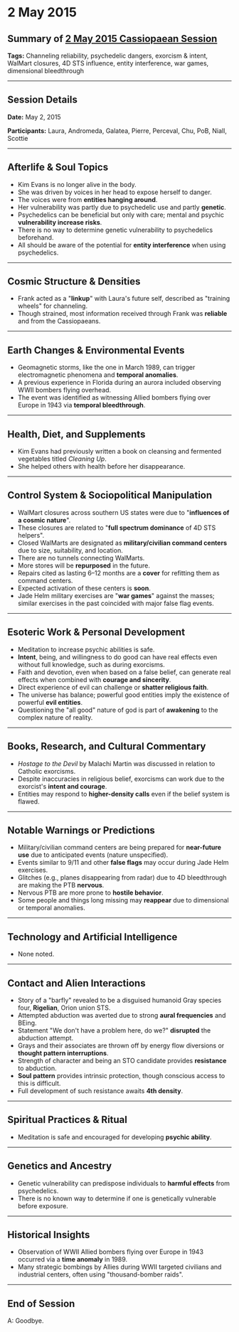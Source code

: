 # 2 May 2015

## Summary of [2 May 2015 Cassiopaean Session](https://cassiopaea.org/forum/threads/session-2-may-2015.38163/#post-573317)

**Tags:** Channeling reliability, psychedelic dangers, exorcism & intent, WalMart closures, 4D STS influence, entity interference, war games, dimensional bleedthrough

---

## Session Details

**Date:** May 2, 2015

**Participants:** Laura, Andromeda, Galatea, Pierre, Perceval, Chu, PoB, Niall, Scottie

---

## Afterlife & Soul Topics

- Kim Evans is no longer alive in the body.
- She was driven by voices in her head to expose herself to danger.
- The voices were from **entities hanging around**.
- Her vulnerability was partly due to psychedelic use and partly **genetic**.
- Psychedelics can be beneficial but only with care; mental and psychic **vulnerability increase risks**.
- There is no way to determine genetic vulnerability to psychedelics beforehand.
- All should be aware of the potential for **entity interference** when using psychedelics.

---

## Cosmic Structure & Densities

- Frank acted as a "**linkup**" with Laura's future self, described as "training wheels" for channeling.
- Though strained, most information received through Frank was **reliable** and from the Cassiopaeans.

---

## Earth Changes & Environmental Events

- Geomagnetic storms, like the one in March 1989, can trigger electromagnetic phenomena and **temporal anomalies**.
- A previous experience in Florida during an aurora included observing WWII bombers flying overhead.
- The event was identified as witnessing Allied bombers flying over Europe in 1943 via **temporal bleedthrough**.

---

## Health, Diet, and Supplements

- Kim Evans had previously written a book on cleansing and fermented vegetables titled *Cleaning Up*.
- She helped others with health before her disappearance.

---

## Control System & Sociopolitical Manipulation

- WalMart closures across southern US states were due to "**influences of a cosmic nature**".
- These closures are related to "**full spectrum dominance** of 4D STS helpers".
- Closed WalMarts are designated as **military/civilian command centers** due to size, suitability, and location.
- There are no tunnels connecting WalMarts.
- More stores will be **repurposed** in the future.
- Repairs cited as lasting 6–12 months are a **cover** for refitting them as command centers.
- Expected activation of these centers is **soon**.
- Jade Helm military exercises are "**war games**" against the masses; similar exercises in the past coincided with major false flag events.

---

## Esoteric Work & Personal Development

- Meditation to increase psychic abilities is safe.
- **Intent**, being, and willingness to do good can have real effects even without full knowledge, such as during exorcisms.
- Faith and devotion, even when based on a false belief, can generate real effects when combined with **courage and sincerity**.
- Direct experience of evil can challenge or **shatter religious faith**.
- The universe has balance; powerful good entities imply the existence of powerful **evil entities**.
- Questioning the "all good" nature of god is part of **awakening** to the complex nature of reality.

---

## Books, Research, and Cultural Commentary

- *Hostage to the Devil* by Malachi Martin was discussed in relation to Catholic exorcisms.
- Despite inaccuracies in religious belief, exorcisms can work due to the exorcist's **intent and courage**.
- Entities may respond to **higher-density calls** even if the belief system is flawed.

---

## Notable Warnings or Predictions

- Military/civilian command centers are being prepared for **near-future use** due to anticipated events (nature unspecified).
- Events similar to 9/11 and other **false flags** may occur during Jade Helm exercises.
- Glitches (e.g., planes disappearing from radar) due to 4D bleedthrough are making the PTB **nervous**.
- Nervous PTB are more prone to **hostile behavior**.
- Some people and things long missing may **reappear** due to dimensional or temporal anomalies.

---

## Technology and Artificial Intelligence

- None noted.

---

## Contact and Alien Interactions

- Story of a "barfly" revealed to be a disguised humanoid Gray species four, **Rigelian**, Orion union STS.
- Attempted abduction was averted due to strong **aural frequencies** and BEing.
- Statement "We don't have a problem here, do we?" **disrupted** the abduction attempt.
- Grays and their associates are thrown off by energy flow diversions or **thought pattern interruptions**.
- Strength of character and being an STO candidate provides **resistance** to abduction.
- **Soul pattern** provides intrinsic protection, though conscious access to this is difficult.
- Full development of such resistance awaits **4th density**.

---

## Spiritual Practices & Ritual

- Meditation is safe and encouraged for developing **psychic ability**.

---

## Genetics and Ancestry

- Genetic vulnerability can predispose individuals to **harmful effects** from psychedelics.
- There is no known way to determine if one is genetically vulnerable before exposure.

---

## Historical Insights

- Observation of WWII Allied bombers flying over Europe in 1943 occurred via a **time anomaly** in 1989.
- Many strategic bombings by Allies during WWII targeted civilians and industrial centers, often using "thousand-bomber raids".

---

## End of Session

A: Goodbye.